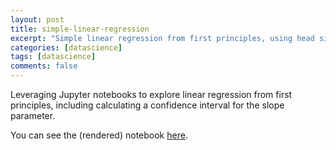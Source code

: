 ```yaml
---
layout: post
title: simple-linear-regression
excerpt: "Simple linear regression from first principles, using head sizes and brain weights!"
categories: [datascience]
tags: [datascience]
comments: false
---
```


Leveraging Jupyter notebooks to explore linear regression from first principles, including calculating a confidence interval for the slope parameter.

You can see the (rendered) notebook [here](https://github.com/axiomiety/crashburn/blob/master/jupyter/simple_linear_regression.ipynb).
